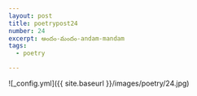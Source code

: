```yaml
---
layout: post
title: poetrypost24
number: 24
excerpt: అందం-మందం-andam-mandam
tags:
  - poetry

---
```




![_config.yml]({{ site.baseurl }}/images/poetry/24.jpg)


